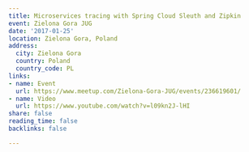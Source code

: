 ```yaml
---
title: Microservices tracing with Spring Cloud Sleuth and Zipkin
event: Zielona Gora JUG
date: '2017-01-25'
location: Zielona Gora, Poland
address:
  city: Zielona Gora
  country: Poland
  country_code: PL
links:
- name: Event
  url: https://www.meetup.com/Zielona-Gora-JUG/events/236619601/
- name: Video
  url: https://www.youtube.com/watch?v=l09kn2J-lHI
share: false
reading_time: false
backlinks: false

---
```

